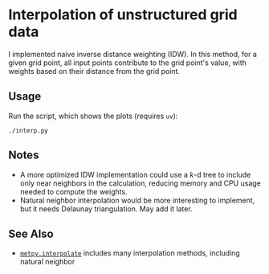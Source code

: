 # Interpolation of unstructured grid data

I implemented naive inverse distance weighting (IDW).
In this method, for a given grid point,
all input points contribute to the grid point's value,
with weights based on their distance from the grid point.

## Usage

Run the script, which shows the plots (requires `uv`):

```
./interp.py
```

## Notes

* A more optimized IDW implementation could use a *k*-d tree
  to include only near neighbors in the calculation,
  reducing memory and CPU usage needed to compute the weights.
* Natural neighbor interpolation would be more interesting to implement,
  but it needs Delaunay triangulation.
  May add it later.

## See Also

* [`metpy.interpolate`](https://unidata.github.io/MetPy/v1.7/api/generated/metpy.interpolate.html)
  includes many interpolation methods, including natural neighbor
